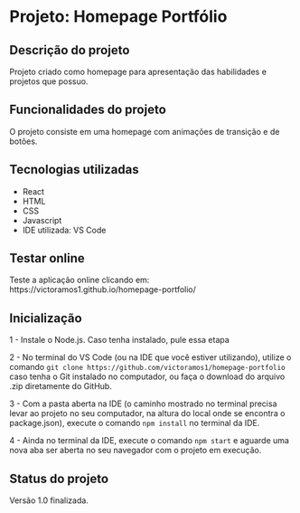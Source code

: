 
<h1>Projeto: Homepage Portfólio</h1>


<h2>Descrição do projeto</h2>

<p>Projeto criado como homepage para apresentação das habilidades e projetos que possuo.</p>

<h2>Funcionalidades do projeto</h2>

<p>O projeto consiste em uma homepage com animações de transição e de botões.</p>

<h2>Tecnologias utilizadas</h2>

<ul>
    <li>React</li>
    <li>HTML</li>
    <li>CSS</li>
    <li>Javascript</li>
    <li>IDE utilizada: VS Code</li>
</ul>

<h2>Testar online</h2>

<p>Teste a aplicação online clicando em: https://victoramos1.github.io/homepage-portfolio/</p>

<h2>Inicialização</h2>

<p>1 - Instale o Node.js. Caso tenha instalado, pule essa etapa</p>

<p>2 - No terminal do VS Code (ou na IDE que você estiver utilizando), utilize o comando <code>git clone https://github.com/victoramos1/homepage-portfolio</code> caso tenha o Git instalado no computador, ou faça o download do arquivo .zip diretamente do GitHub.</p>

<p>3 - Com a pasta aberta na IDE (o caminho mostrado no terminal precisa levar ao projeto no seu computador, na altura do local onde se encontra o package.json), execute o comando <code>npm install</code> no terminal da IDE.</p>

<p>4 - Ainda no terminal da IDE, execute o comando <code>npm start</code> e aguarde uma nova aba ser aberta no seu navegador com o projeto em execução.</p>

<h2>Status do projeto</h2>

<p>Versão 1.0 finalizada.</p>
